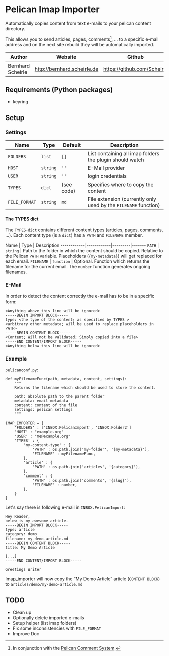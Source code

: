 # Pelican Imap Importer

Automatically copies content from text e-mails to your pelican content directory.

This allows you to send articles, pages, comments[^1], ... to a specific e-mail address and on the next site rebuild they will be automatically imported.

Author             | Website                       | Github
-------------------|-------------------------------|------------------------------
Bernhard Scheirle  | <http://bernhard.scheirle.de> | <https://github.com/Scheirle>

## Requirements (Python packages)
- keyring

## Setup
### Settings

Name          | Type     | Default    | Description
--------------|----------|------------|-------
`FOLDERS`     | `list`   | `[]`       | List containing all imap folders the plugin should watch
`HOST`        | `string` | `''`       | E-Mail provider
`USER`        | `string` | `''`       | login credentials
`TYPES`       | `dict`   | (see code) | Specifies where to copy the content
`FILE_FORMAT` | `string` | `md`       | File extension (currently only used by the `FILENAME` function)

#### The TYPES dict
The `TYPES`-`dict` contains different content types (articles, pages, comments, ...).
Each content type (is a `dict`) has a `PATH` and `FILENAME` member.

Name        | Type       | Description
------------|------------|---------|-------
`PATH`      | `string`   | Path to the folder in which the content should be copied. Relative to the Pelican `PATH` variable. Placeholders (`{my-metadata}`) will get replaced for each email.
`FILENAME`  | `function` | Optional. Function which returns the filename for the current email. The `number` function generates ongoing filenames.


### E-Mail
In order to detect the content correctly the e-mail has to be in a specific form:

	<Anything above this line will be ignored>
	-----BEGIN IMPORT BLOCK-----
	type: <the type of the content; as specified by TYPES >
	<arbitrary other metadata; will be used to replace placeholders in PATH>
	-----BEGIN CONTENT BLOCK-----
	<Content; Will not be validated; Simply copied into a file>
	-----END CONTENT/IMPORT BLOCK-----
	<Anything below this line will be ignored>

### Example
`pelicanconf.py`:

	def myFilenameFunc(path, metadata, content, settings):
		"""
		Returns the filename which should be used to store the content.

		path: absolute path to the parent folder
		metadata: email metadata 
		content: content of the file
		settings: pelican settings
		"""

	IMAP_IMPORTER = {
		'FOLDERS' : ['INBOX.PelicanImport', 'INBOX.Folder2']
		'HOST' : "example.org"
		'USER' : "me@example.org"
		'TYPES' : {
			'my-content-type' : {
				'PATH' : os.path.join('my-folder', '{my-metadata}'),
				'FILENAME' : myFilenameFunc,
			},
			'article' : {
				'PATH' : os.path.join('articles', '{category}'),
			},
			'comment' : {
				'PATH' : os.path.join('comments', '{slug}'),
				'FILENAME' : number,
			},
		}
	}

Let's say there is following e-mail in `INBOX.PelicanImport`:

	Hey Reader,
	below is my awesome article.
	-----BEGIN IMPORT BLOCK-----
	type: article
	category: demo
	filename: my-demo-article.md
	-----BEGIN CONTENT BLOCK-----
	title: My Demo Article

	[...]
	-----END CONTENT/IMPORT BLOCK-----
	
	Greetings Writer
	
Imap_importer will now copy the “My Demo Article” article (`CONTENT BLOCK`) to `articles/demo/my-demo-article.md`



## TODO
- Clean up 
- Optionally delete imported e-mails
- Setup helper (list imap folders)
- Fix some inconsistencies with `FILE_FORMAT`
- Improve Doc


[^1]: In conjunction with the [Pelican Comment System](https://github.com/getpelican/pelican-plugins/blob/master/pelican_comment_system/).